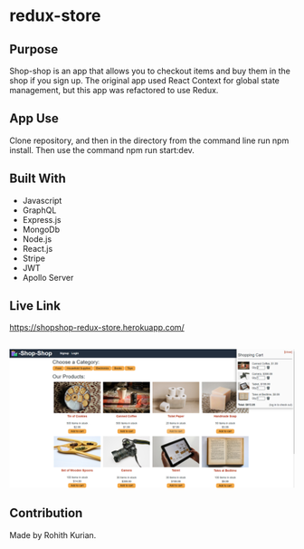 # redux-store

## Purpose
Shop-shop is an app that allows you to checkout items and buy them in the shop if you sign up. The original app used React Context for global state management, but this app was refactored to use Redux. 

## App Use
Clone repository, and then in the directory from the command line run npm install. Then use the command npm run start:dev. 

## Built With
* Javascript
* GraphQL
* Express.js
* MongoDb
* Node.js
* React.js
* Stripe
* JWT
* Apollo Server

## Live Link
https://shopshop-redux-store.herokuapp.com/

##
![alt text](./client/public/images/readME.png)

## Contribution
Made by Rohith Kurian. 
